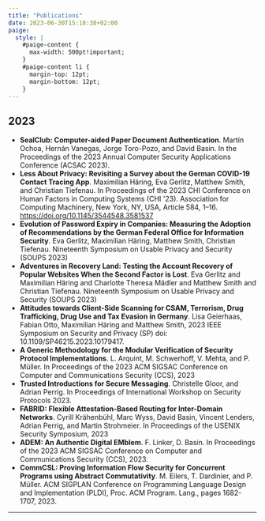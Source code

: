 ```yaml
---
title: "Publications"
date: 2023-06-30T15:18:38+02:00
paige:
  style: |
    #paige-content {
      max-width: 500pt!important;
    }
    #paige-content li {
      margin-top: 12pt;
      margin-bottom: 12pt;
    }
---
```


## 2023

- **SealClub: Computer-aided Paper Document Authentication**. Martín Ochoa, Hernán Vanegas, Jorge Toro-Pozo, and David Basin. In the Proceedings of the 2023 Annual Computer Security Applications Conference (ACSAC 2023).
- **Less About Privacy: Revisiting a Survey about the German COVID-19 Contact Tracing App**. Maximilian Häring, Eva Gerlitz, Matthew Smith, and Christian Tiefenau. In Proceedings of the 2023 CHI Conference on Human Factors in Computing Systems (CHI '23). Association for Computing Machinery, New York, NY, USA, Article 584, 1–16. https://doi.org/10.1145/3544548.3581537
- **Evolution of Password Expiry in Companies: Measuring the Adoption of Recommendations by the German Federal Office for Information Security**. Eva Gerlitz, Maximilian Häring, Matthew Smith, Christian Tiefenau. Nineteenth Symposium on Usable Privacy and Security (SOUPS 2023)
- **Adventures in Recovery Land: Testing the Account Recovery of Popular Websites When the Second Factor is Lost**. Eva Gerlitz and Maximilian Häring and Charlotte Theresa Mädler and Matthew Smith and Christian Tiefenau. Nineteenth Symposium on Usable Privacy and Security (SOUPS 2023)
- **Attitudes towards Client-Side Scanning for CSAM, Terrorism, Drug Trafficking, Drug Use and Tax Evasion in Germany**. Lisa Geierhaas, Fabian Otto, Maximilian Häring and Matthew Smith, 2023 IEEE Symposium on Security and Privacy (SP) doi: 10.1109/SP46215.2023.10179417.
- **A Generic Methodology for the Modular Verification of Security Protocol Implementations**. L. Arquint, M. Schwerhoff, V. Mehta, and P. Müller. In Proceedings of the 2023 ACM SIGSAC Conference on Computer and Communications Security (CCS), 2023
- **Trusted Introductions for Secure Messaging**. Christelle Gloor, and Adrian Perrig. In Proceedings of International Workshop on Security Protocols 2023.
- **FABRID: Flexible Attestation-Based Routing for Inter-Domain Networks**. Cyrill Krähenbühl, Marc Wyss, David Basin, Vincent Lenders, Adrian Perrig, and Martin Strohmeier. In Proceedings of the USENIX Security Symposium, 2023
- **ADEM: An Authentic Digital EMblem**. F. Linker, D. Basin. In Proceedings of the 2023 ACM SIGSAC Conference on Computer and Communications Security (CCS), 2023.
- **CommCSL: Proving Information Flow Security for Concurrent Programs using Abstract Commutativity**. M. Eilers, T. Dardinier, and P. Müller. ACM SIGPLAN Conference on Programming Language Design and Implementation (PLDI), Proc. ACM Program. Lang., pages 1682-1707, 2023.

<hr>
